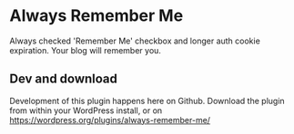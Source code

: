 # Always Remember Me

Always checked 'Remember Me' checkbox and longer auth cookie expiration. Your blog will remember you.

## Dev and download

Development of this plugin happens here on Github. Download the plugin from within your WordPress install, or on https://wordpress.org/plugins/always-remember-me/

